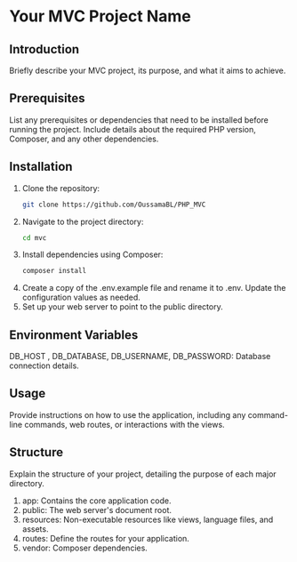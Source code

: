 # Your MVC Project Name

## Introduction

Briefly describe your MVC project, its purpose, and what it aims to achieve.

## Prerequisites

List any prerequisites or dependencies that need to be installed before running the project. Include details about the required PHP version, Composer, and any other dependencies.

## Installation

1. Clone the repository:
   ```bash
   git clone https://github.com/OussamaBL/PHP_MVC

2. Navigate to the project directory:
    ```bash
    cd mvc

3. Install dependencies using Composer:
    ```bash
    composer install

4. Create a copy of the .env.example file and rename it to .env. Update the configuration values as needed.
5. Set up your web server to point to the public directory.

## Environment Variables
DB_HOST , DB_DATABASE, DB_USERNAME, DB_PASSWORD: Database connection details.

## Usage
Provide instructions on how to use the application, including any command-line commands, web routes, or interactions with the views.

## Structure
Explain the structure of your project, detailing the purpose of each major directory.

1. app: Contains the core application code.
2. public: The web server's document root.
3. resources: Non-executable resources like views, language files, and assets.
4. routes: Define the routes for your application.
5. vendor: Composer dependencies.

